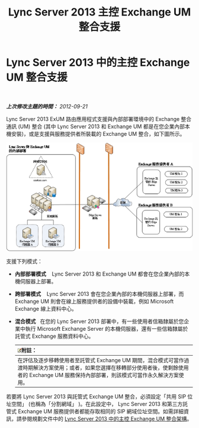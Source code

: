 ﻿---
title: Lync Server 2013 主控 Exchange UM 整合支援
TOCTitle: 主控 Exchange UM 整合支援
ms:assetid: c7573ec3-013c-48d9-b59b-2a5427e6da35
ms:mtpsurl: https://technet.microsoft.com/zh-tw/library/Gg398821(v=OCS.15)
ms:contentKeyID: 49292287
ms.date: 08/10/2015
mtps_version: v=OCS.15
ms.translationtype: HT
---

# Lync Server 2013 中的主控 Exchange UM 整合支援

 

_**上次修改主題的時間：** 2012-09-21_

Lync Server 2013 ExUM 路由應用程式支援與內部部署環境中的 Exchange 整合通訊 (UM) 整合 (其中 Lync Server 2013 和 Exchange UM 都是在您企業內部本機安裝)，或是支援與服務提供者所裝載的 Exchange UM 整合，如下圖所示。

![內部部署 Lync Server Exchange UM 部署](images/Gg398821.d6498eb9-87ee-40f3-8ecd-852f91546590(OCS.15).jpg "內部部署 Lync Server Exchange UM 部署")

支援下列模式：

  - **內部部署模式**    Lync Server 2013 和 Exchange UM 都會在您企業內部的本機伺服器上部署。

  - **跨部署模式**    Lync Server 2013 會在您企業內部的本機伺服器上部署，而 Exchange UM 則會在線上服務提供者的設備中裝載，例如 Microsoft Exchange 線上資料中心。

  - **混合模式**   在您的 Lync Server 2013 部署中，有一些使用者信箱隸屬於您企業中執行 Microsoft Exchange Server 的本機伺服器，還有一些信箱隸屬於託管式 Exchange 服務資料中心。
    
    <table>
    <thead>
    <tr class="header">
    <th><img src="images/Gg398811.note(OCS.15).gif" title="note" alt="note" />附註：</th>
    </tr>
    </thead>
    <tbody>
    <tr class="odd">
    <td>在評估及逐步移轉使用者至託管式 Exchange UM 期間，混合模式可當作過渡時期解決方案使用；或者，如果您選擇在移轉部分使用者後，使剩餘使用者的 Exchange UM 服務保持內部部署，則該模式可當作永久解決方案使用。</td>
    </tr>
    </tbody>
    </table>


若要將 Lync Server 2013 與託管式 Exchange UM 整合，必須設定「共用 SIP 位址空間」 (也稱為「分割網域」 )。在此設定中， Lync Server 2013 和第三方託管式 Exchange UM 服務提供者都能存取相同的 SIP 網域位址空間。如需詳細資訊，請參閱規劃文件中的 [Lync Server 2013 中的主控 Exchange UM 整合架構](lync-server-2013-hosted-exchange-um-integration-architecture.md)。

